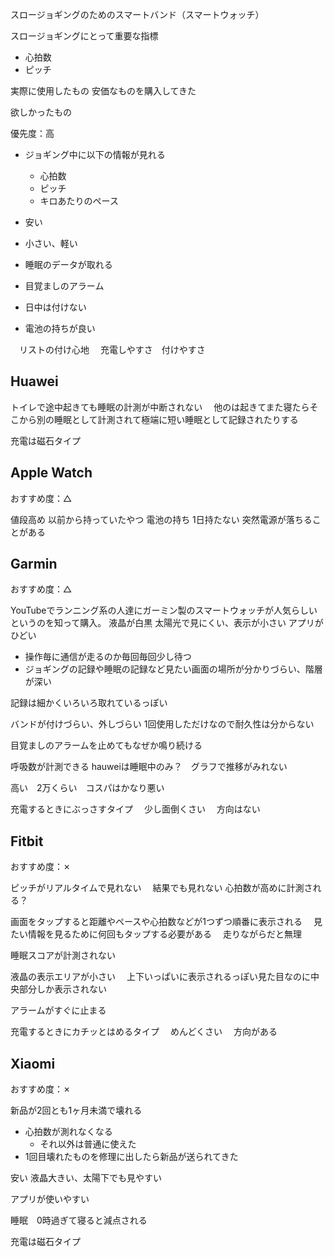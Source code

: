 




スロージョギングのためのスマートバンド（スマートウォッチ）


スロージョギングにとって重要な指標
- 心拍数
- ピッチ


実際に使用したもの
安価なものを購入してきた


欲しかったもの

優先度：高
- ジョギング中に以下の情報が見れる
  - 心拍数
  - ピッチ
  - キロあたりのペース

- 安い
- 小さい、軽い
- 睡眠のデータが取れる
- 目覚ましのアラーム
- 日中は付けない
- 電池の持ちが良い


　リストの付け心地
　充電しやすさ　付けやすさ


## Huawei

トイレで途中起きても睡眠の計測が中断されない
　他のは起きてまた寝たらそこから別の睡眠として計測されて極端に短い睡眠として記録されたりする

充電は磁石タイプ


## Apple Watch
おすすめ度：△

値段高め
以前から持っていたやつ
電池の持ち 1日持たない
突然電源が落ちることがある



## Garmin
おすすめ度：△

YouTubeでランニング系の人達にガーミン製のスマートウォッチが人気らしいというのを知って購入。
液晶が白黒
太陽光で見にくい、表示が小さい
アプリがひどい
  - 操作毎に通信が走るのか毎回毎回少し待つ
  - ジョギングの記録や睡眠の記録など見たい画面の場所が分かりづらい、階層が深い

記録は細かくいろいろ取れているっぽい

バンドが付けづらい、外しづらい
1回使用しただけなので耐久性は分からない

目覚ましのアラームを止めてもなぜか鳴り続ける

呼吸数が計測できる
 hauweiは睡眠中のみ？　グラフで推移がみれない

高い　2万くらい　コスパはかなり悪い


充電するときにぶっさすタイプ
　少し面倒くさい
　方向はない



## Fitbit
おすすめ度：✗


ピッチがリアルタイムで見れない
　結果でも見れない
心拍数が高めに計測される？

画面をタップすると距離やペースや心拍数などが1つずつ順番に表示される
　見たい情報を見るために何回もタップする必要がある
　走りながらだと無理

睡眠スコアが計測されない

液晶の表示エリアが小さい
　上下いっぱいに表示されるっぽい見た目なのに中央部分しか表示されない

アラームがすぐに止まる

充電するときにカチッとはめるタイプ
　めんどくさい
　方向がある


## Xiaomi
おすすめ度：✗

新品が2回とも1ヶ月未満で壊れる
- 心拍数が測れなくなる
  - それ以外は普通に使えた
- 1回目壊れたものを修理に出したら新品が送られてきた

安い
液晶大きい、太陽下でも見やすい

アプリが使いやすい

睡眠　0時過ぎて寝ると減点される

充電は磁石タイプ
